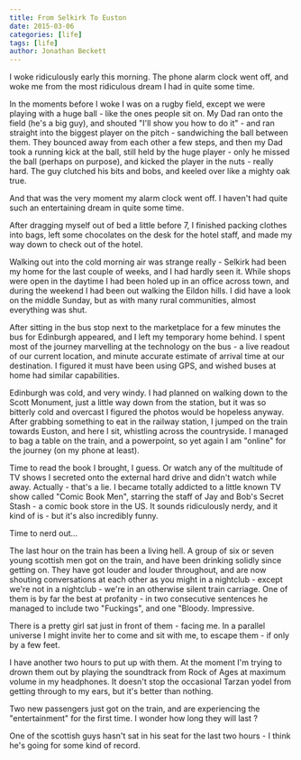 ```yaml
---
title: From Selkirk To Euston
date: 2015-03-06
categories: [life]
tags: [life]
author: Jonathan Beckett
---
```


I woke ridiculously early this morning. The phone alarm clock went off, and woke me from the most ridiculous dream I had in quite some time.

In the moments before I woke I was on a rugby field, except we were playing with a huge ball - like the ones people sit on. My Dad ran onto the field (he's a big guy), and shouted "I'll show you how to do it" - and ran straight into the biggest player on the pitch - sandwiching the ball between them. They bounced away from each other a few steps, and then my Dad took a running kick at the ball, still held by the huge player - only he missed the ball (perhaps on purpose), and kicked the player in the nuts - really hard. The guy clutched his bits and bobs, and keeled over like a mighty oak true.

And that was the very moment my alarm clock went off. I haven't had quite such an entertaining dream in quite some time.

After dragging myself out of bed a little before 7, I finished packing clothes into bags, left some chocolates on the desk for the hotel staff, and made my way down to check out of the hotel.

Walking out into the cold morning air was strange really - Selkirk had been my home for the last couple of weeks, and I had hardly seen it. While shops were open in the daytime I had been holed up in an office across town, and during the weekend I had been out walking the Eildon hills. I did have a look on the middle Sunday, but as with many rural communities, almost everything was shut.

After sitting in the bus stop next to the marketplace for a few minutes the bus for Edinburgh appeared, and I left my temporary home behind. I spent most of the journey marvelling at the technology on the bus - a live readout of our current location, and minute accurate estimate of arrival time at our destination. I figured it must have been using GPS, and wished buses at home had similar capabilities.

Edinburgh was cold, and very windy. I had planned on walking down to the Scott Monument, just a little way down from the station, but it was so bitterly cold and overcast I figured the photos would be hopeless anyway. After grabbing something to eat in the railway station, I jumped on the train towards Euston, and here I sit, whistling across the countryside. I managed to bag a table on the train, and a powerpoint, so yet again I am "online" for the journey (on my phone at least).

Time to read the book I brought, I guess. Or watch any of the multitude of TV shows I secreted onto the external hard drive and didn't watch while away. Actually - that's a lie. I became totally addicted to a little known TV show called "Comic Book Men", starring the staff of Jay and Bob's Secret Stash - a comic book store in the US. It sounds ridiculously nerdy, and it kind of is - but it's also incredibly funny.

Time to nerd out...

The last hour on the train has been a living hell. A group of six or seven young scottish men got on the train, and have been drinking solidly since getting on. They have got louder and louder throughout, and are now shouting conversations at each other as you might in a nightclub - except we're not in a nightclub - we're in an otherwise silent train carriage. One of them is by far the best at profanity - in two consecutive sentences he managed to include two "Fuckings", and one "Bloody. Impressive.

There is a pretty girl sat just in front of them - facing me. In a parallel universe I might invite her to come and sit with me, to escape them - if only by a few feet.

I have another two hours to put up with them. At the moment I'm trying to drown them out by playing the soundtrack from Rock of Ages at maximum volume in my headphones. It doesn't stop the occasional Tarzan yodel from getting through to my ears, but it's better than nothing.

Two new passengers just got on the train, and are experiencing the "entertainment" for the first time. I wonder how long they will last ?

One of the scottish guys hasn't sat in his seat for the last two hours - I think he's going for some kind of record.